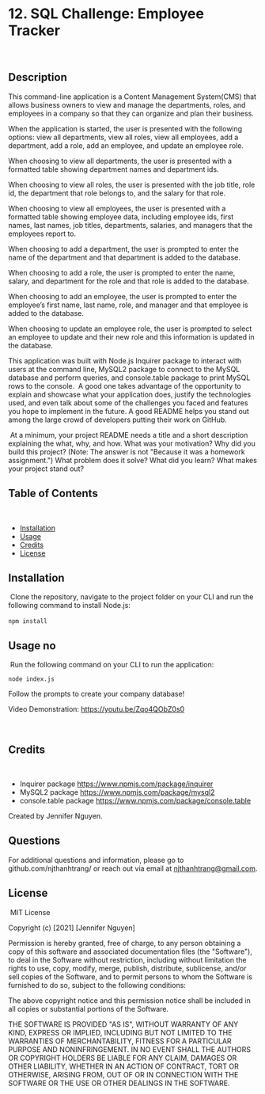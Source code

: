 # 12. SQL Challenge: Employee Tracker
​
## Description 

This command-line application is a Content Management System(CMS) that allows business owners to view and manage the departments, roles, and employees in a company so that they can organize and plan their business.

When the application is started, the user is presented with the following options: view all departments, view all roles, view all employees, add a department, add a role, add an employee, and update an employee role.

When choosing to view all departments, the user is presented with a formatted table showing department names and department ids.

When choosing to view all roles, the user is presented with the job title, role id, the department that role belongs to, and the salary for that role.

When choosing to view all employees, the user is presented with a formatted table showing employee data, including employee ids, first names, last names, job titles, departments, salaries, and managers that the employees report to.

When choosing to add a department, the user is prompted to enter the name of the department and that department is added to the database.

When choosing to add a role, the user is prompted to enter the name, salary, and department for the role and that role is added to the database.

When choosing to add an employee, the user is prompted to enter the employee’s first name, last name, role, and manager and that employee is added to the database.

When choosing to update an employee role, the user is prompted to select an employee to update and their new role and this information is updated in the database.

This application was built with Node.js Inquirer package to interact with users at the command line, MySQL2 package to connect to the MySQL database and perform queries, and console.table package to print MySQL rows to the console.
​
A good one takes advantage of the opportunity to explain and showcase what your application does, justify the technologies used, and even talk about some of the challenges you faced and features you hope to implement in the future. A good README helps you stand out among the large crowd of developers putting their work on GitHub.

​
At a minimum, your project README needs a title and a short description explaining the what, why, and how. What was your motivation? Why did you build this project? (Note: The answer is not "Because it was a homework assignment.") What problem does it solve? What did you learn? What makes your project stand out? 

## Table of Contents
​
* [Installation](#installation)
* [Usage](#usage)
* [Credits](#credits)
* [License](#license)
​
​
## Installation
​
Clone the repository, navigate to the project folder on your CLI and run the following command to install Node.js:

```npm install```
​
## Usage no
​
Run the following command on your CLI to run the application:

```node index.js```

Follow the prompts to create your company database!

Video Demonstration: https://youtu.be/Zqo4QObZ0s0

​
## Credits
​
* Inquirer package https://www.npmjs.com/package/inquirer
* MySQL2 package https://www.npmjs.com/package/mysql2
* console.table package https://www.npmjs.com/package/console.table

Created by Jennifer Nguyen.

## Questions
For additional questions and information, please go to github.com/njthanhtrang/
or reach out via email at njthanhtrang@gmail.com.

## License
​
MIT License

Copyright (c) [2021] [Jennifer Nguyen]

Permission is hereby granted, free of charge, to any person obtaining a copy
of this software and associated documentation files (the "Software"), to deal
in the Software without restriction, including without limitation the rights
to use, copy, modify, merge, publish, distribute, sublicense, and/or sell
copies of the Software, and to permit persons to whom the Software is
furnished to do so, subject to the following conditions:

The above copyright notice and this permission notice shall be included in all
copies or substantial portions of the Software.

THE SOFTWARE IS PROVIDED "AS IS", WITHOUT WARRANTY OF ANY KIND, EXPRESS OR
IMPLIED, INCLUDING BUT NOT LIMITED TO THE WARRANTIES OF MERCHANTABILITY,
FITNESS FOR A PARTICULAR PURPOSE AND NONINFRINGEMENT. IN NO EVENT SHALL THE
AUTHORS OR COPYRIGHT HOLDERS BE LIABLE FOR ANY CLAIM, DAMAGES OR OTHER
LIABILITY, WHETHER IN AN ACTION OF CONTRACT, TORT OR OTHERWISE, ARISING FROM,
OUT OF OR IN CONNECTION WITH THE SOFTWARE OR THE USE OR OTHER DEALINGS IN THE
SOFTWARE.
​
​
